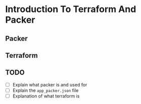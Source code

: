 # Introduction To Terraform And Packer

## Packer


## Terraform

## TODO
- [ ] Explain what packer is and used for
- [ ] Explain the `app_packer.json` file
- [ ] Explanation of what terraform is
